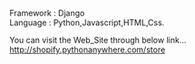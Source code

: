 Framework : Django         
Language : Python,Javascript,HTML,Css.    

You can visit the Web_Site through below link...
http://shopify.pythonanywhere.com/store
